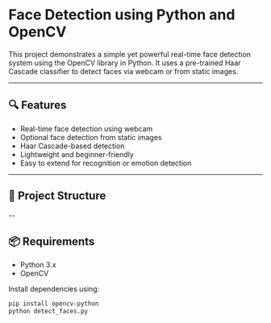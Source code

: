 # Face Detection using Python and OpenCV

This project demonstrates a simple yet powerful real-time face detection system using the OpenCV library in Python. It uses a pre-trained Haar Cascade classifier to detect faces via webcam or from static images.

---

## 🔍 Features

- Real-time face detection using webcam
- Optional face detection from static images
- Haar Cascade-based detection
- Lightweight and beginner-friendly
- Easy to extend for recognition or emotion detection

---

## 📁 Project Structure

--

## 📦 Requirements

- Python 3.x
- OpenCV

Install dependencies using:

```bash
pip install opencv-python
python detect_faces.py
